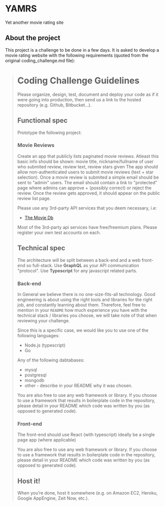 # YAMRS
Yet another movie rating site

## About the project
This project is a challenge to be done in a few days. It is asked to develop a movie rating website with the following requirements (quoted from the original coding_challenge.md file):
> Coding Challenge Guidelines
> ===========================
> 
> Please organize, design, test, document and deploy your code as if it were
> going into production, then send us a link to the hosted repository (e.g.
> Github, Bitbucket...).
> 
> Functional spec
> ---------------
> 
> Prototype the following project:
> 
> 
> ### Movie Reviews
> 
> 
> Create an app that publicly lists paginated movie reviews. Atleast this basic info should be shown: movie title, nickname/fullname of user who submited review, review text, review stars given
> The app should allow non-authenticated users to submit movie reviews (text + star selection).
> Once a movie review is submited a simple email should be sent to "admin" users. 
> The email should contain a link to "protected" page where admins can approve + (possibly correct) or reject the review. Once the review gets approved, it should appear on the public review list page.
> 
> 
> Please use any 3rd-party API services that you deem necessary, i.e:
> 
> * [The Movie Db](https://www.themoviedb.org) 
> 
> Most of the 3rd-party api services have free/freemium plans.
> Please register your own test accounts on each.
> 
> 
> 
> Technical spec
> --------------
> 
> The architecture will be split between a back-end and a web front-end so full-stack. 
> Use **GraphQL** as your API communication "protocol".
> Use **Typescript** for any javascript related parts.
> 
> ### Back-end
> 
> In General we believe there is no one-size-fits-all technology. Good engineering is about
> using the right tools and libraries for the right job, and constantly learning about them.
> Therefore, feel free to mention in your `README` how much experience you have
> with the technical stack / libraries you choose, we will take note of that when reviewing
> your challenge.
> 
> Since this is a specific case, we would like you to use one of the following languages:
> 
> * Node.js (typescript) 
> * Go
> 
> Any of the following dabtabases:
> 
> * mysql
> * postgresql
> * mongodb
> * other - describe in your README why it was chosen. 
> 
> You are also free to use any web framework or library. If you choose to use a framework
> that results in boilerplate code in the repository, please detail in your
> README which code was written by you (as opposed to generated code).
> 
> ### Front-end
> 
> The front-end should use React (with typescript) ideally be a single page app (where applicable)
> 
> You are also free to use any web framework or library. If you choose to use a framework
> that results in boilerplate code in the repository, please detail in your
> README which code was written by you (as opposed to generated code).
> 
> Host it!
> --------
> When you’re done, host it somewhere (e.g. on Amazon EC2, Heroku, Google AppEngine, Zeit Now, etc.).


